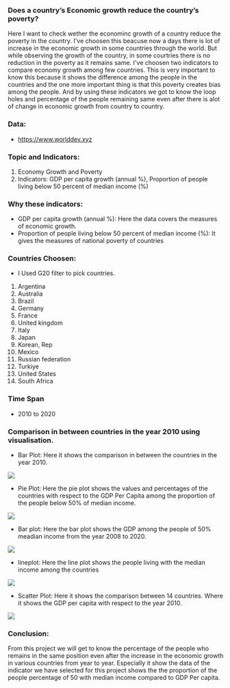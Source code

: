 ### Does a country’s Economic growth reduce the country’s poverty?
Here I want to check wether the econominc growth of a country reduce the poverty in the country. I've choosen this beacuse now a days there is lot of increase in the economic growth in some countries through the world. But while observing the growth of the country, in some courtries there is no reduction in the poverty as it remains same. I've choosen two indicators to compare economy growth among few countries. This is very important to know this because it shows the difference among the people in the countries and the one more important thing is that this poverty creates bias among the people. And by using these indicators we got to know the loop holes and percentage of the people remaining same even after there is alot of change in economic growth from country to country.
### Data: 
- https://www.worlddev.xyz
### Topic and Indicators:
1. Economy Growth and Poverty
2. Indicators: GDP per capita growth (annual %), Proportion of people living below 50 percent of median income (%)
### Why these indicators:
- GDP per capita growth (annual %): Here the data covers the measures of economic growth. 
- Proportion of people living below 50 percent of median income (%): It gives the measures of national poverty of countries
### Countries Choosen:
- I Used G20 filter to pick countries.
1. Argentina
2. Australia
3. Brazil
4. Germany
5. France
6. United kingdom
7. Italy
8. Japan
9. Korean, Rep
10. Mexico
11. Russian federation
12. Turkiye
13. United States
14. South Africa
### Time Span
- 2010 to 2020
### Comparison in between countries in the year 2010 using visualisation.
- Bar Plot: Here it shows the comparison in between the countries in the year 2010.
<img src = "https://github.com/YHarshitha1997/DATA-690-STATS-FALL-2022/blob/main/data690_world_dev/charts/gdp(2010).png">

- Pie Plot: Here the pie plot shows the values and percentages of the countries with respect to the GDP Per Capita among the proportion of the people below 50% of median income.
<img src = "https://github.com/YHarshitha1997/DATA-690-STATS-FALL-2022/blob/main/data690_world_dev/charts/Pie%20plot%20with%20respect%20to%20GDP%20in%20the%20year%202010.png">

- Bar plot: Here the bar plot shows the GDP among the people of 50% meadian income from the year 2008 to 2020.
<img src = "https://github.com/YHarshitha1997/DATA-690-STATS-FALL-2022/blob/main/data690_world_dev/charts/gdp%20from%20the%20year(2008-2020)png.png">

- lineplot: Here the line plot shows the people living with the median income among the countries
<img src = "https://github.com/YHarshitha1997/DATA-690-STATS-FALL-2022/blob/main/data690_world_dev/charts/lineplot(2008-2020).png">

- Scatter Plot: Here it shows the comparison between 14 countries. Where it shows the GDP per capita with respect to the year 2010.
<img src = "https://github.com/YHarshitha1997/DATA-690-STATS-FALL-2022/blob/main/data690_world_dev/charts/gdp%20percapita%20scattrerplot(2010).png">

### Conclusion:
From this project we will get to know the percentage of the people who remains in the same position even after the increase in the economic growth in various countries from year to year. Especially it show the data of the indicator we have selected for this project shows the the proportion of the people percentage of 50 with median income compared to GDP Per capita. 
